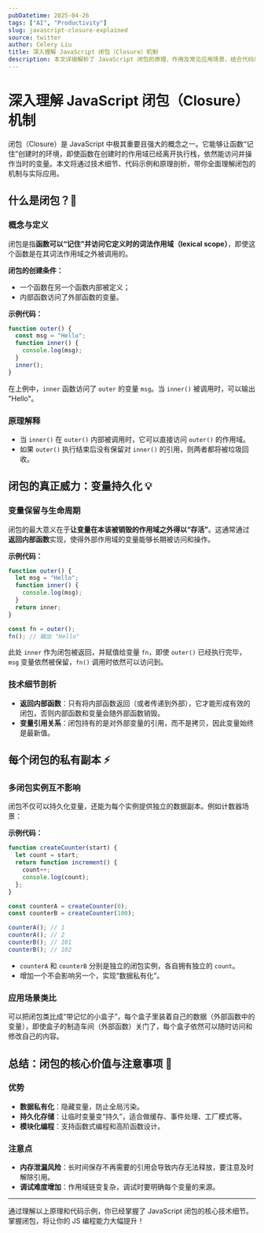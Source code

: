 ```yaml
---
pubDatetime: 2025-04-26
tags: ["AI", "Productivity"]
slug: javascript-closure-explained
source: twitter
author: Celery Liu
title: 深入理解 JavaScript 闭包（Closure）机制
description: 本文详细解析了 JavaScript 闭包的原理、作用及常见应用场景，结合代码示例和图解，帮助开发者彻底掌握闭包这一核心概念。
---
```


# 深入理解 JavaScript 闭包（Closure）机制

闭包（Closure）是 JavaScript 中极其重要且强大的概念之一。它能够让函数“记住”创建时的环境，即使函数在创建时的作用域已经离开执行栈，依然能访问并操作当时的变量。本文将通过技术细节、代码示例和原理剖析，带你全面理解闭包的机制与实际应用。

## 什么是闭包？🧠

### 概念与定义

闭包是指**函数可以“记住”并访问它定义时的词法作用域（lexical scope）**，即使这个函数是在其词法作用域之外被调用的。

**闭包的创建条件：**

- 一个函数在另一个函数内部被定义；
- 内部函数访问了外部函数的变量。

**示例代码：**

```javascript
function outer() {
  const msg = "Hello";
  function inner() {
    console.log(msg);
  }
  inner();
}
```

在上例中，`inner` 函数访问了 `outer` 的变量 `msg`。当 `inner()` 被调用时，可以输出 "Hello"。

### 原理解释

- 当 `inner()` 在 `outer()` 内部被调用时，它可以直接访问 `outer()` 的作用域。
- 如果 `outer()` 执行结束后没有保留对 `inner()` 的引用，则两者都将被垃圾回收。

## 闭包的真正威力：变量持久化 💡

### 变量保留与生命周期

闭包的最大意义在于**让变量在本该被销毁的作用域之外得以“存活”**。这通常通过**返回内部函数**实现，使得外部作用域的变量能够长期被访问和操作。

**示例代码：**

```javascript
function outer() {
  let msg = "Hello";
  function inner() {
    console.log(msg);
  }
  return inner;
}

const fn = outer();
fn(); // 输出 "Hello"
```

此处 `inner` 作为闭包被返回，并赋值给变量 `fn`，即使 `outer()` 已经执行完毕，`msg` 变量依然被保留，`fn()` 调用时依然可以访问到。

### 技术细节剖析

- **返回内部函数**：只有将内部函数返回（或者传递到外部），它才能形成有效的闭包，否则内部函数和变量会随外部函数销毁。
- **变量引用关系**：闭包持有的是对外部变量的引用，而不是拷贝，因此变量始终是最新值。

## 每个闭包的私有副本 ⚡

### 多闭包实例互不影响

闭包不仅可以持久化变量，还能为每个实例提供独立的数据副本。例如计数器场景：

**示例代码：**

```javascript
function createCounter(start) {
  let count = start;
  return function increment() {
    count++;
    console.log(count);
  };
}

const counterA = createCounter(0);
const counterB = createCounter(100);

counterA(); // 1
counterA(); // 2
counterB(); // 101
counterB(); // 102
```

- `counterA` 和 `counterB` 分别是独立的闭包实例，各自拥有独立的 `count`。
- 增加一个不会影响另一个，实现“数据私有化”。

### 应用场景类比

可以把闭包类比成“带记忆的小盒子”，每个盒子里装着自己的数据（外部函数中的变量），即使盒子的制造车间（外部函数）关门了，每个盒子依然可以随时访问和修改自己的内容。

## 总结：闭包的核心价值与注意事项 📝

### 优势

- **数据私有化**：隐藏变量，防止全局污染。
- **持久化存储**：让临时变量变“持久”，适合做缓存、事件处理、工厂模式等。
- **模块化编程**：支持函数式编程和高阶函数设计。

### 注意点

- **内存泄漏风险**：长时间保存不再需要的引用会导致内存无法释放，要注意及时解除引用。
- **调试难度增加**：作用域链变复杂，调试时要明确每个变量的来源。

---

通过理解以上原理和代码示例，你已经掌握了 JavaScript 闭包的核心技术细节。掌握闭包，将让你的 JS 编程能力大幅提升！
